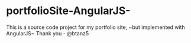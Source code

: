 # portfolioSite-AngularJS-
This is a source code project for my portfolio site, ~but implemented with AngularJS~ Thank you - @btanz5
